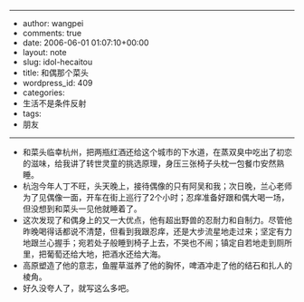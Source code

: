 - --
- author: wangpei
- comments: true
- date: 2006-06-01 01:07:10+00:00
- layout: note
- slug: idol-hecaitou
- title: 和偶那个菜头
- wordpress_id: 409
- categories:
- 生活不是条件反射
- tags:
- 朋友
- --
- 和菜头临幸杭州，把两瓶红酒还给这个城市的下水道，在蒸双臭中吃出了初恋的滋味，给我讲了转世灵童的挑选原理，身压三张椅子头枕一包餐巾安然熟睡。
- 杭泡今年人丁不旺，头天晚上，接待偶像的只有阿吴和我；次日晚，兰心老师为了见偶像一面，开车在街上巡行了2个小时；忍痒准备好跟和偶大喝一场，但没想到和菜头一见他就睡着了。
- 这次发现了和偶身上的又一大优点，他有超出野兽的忍耐力和自制力。尽管他昨晚喝得话都说不清楚，但看到我跟忍痒，还是大步流星地走过来；坚定有力地跟兰心握手；宛若处子般睡到椅子上去，不哭也不闹；镇定自若地走到厕所里，把葡萄还给大地，把酒水还给大海。
- 高原塑造了他的意志，鱼腥草滋养了他的胸怀，啤酒冲走了他的结石和扎人的棱角。
- 好久没夸人了，就写这么多吧。
